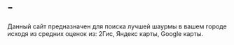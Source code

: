 # -
Данный сайт предназначен для поиска лучшей шаурмы в вашем городе исходя из средних оценок из: 2Гис, Яндекс карты, Google карты.
